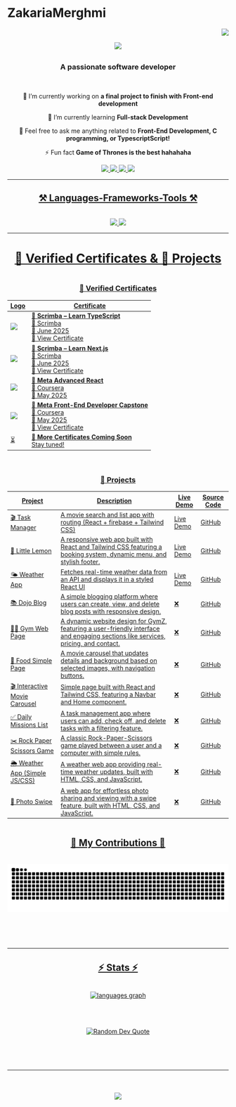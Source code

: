 # ZakariaMerghmi

<img align="right" src="https://visitor-badge.laobi.icu/badge?page_id=ZakariaMerghmi.README.md" />
<h1 align="center">
    <img src="https://readme-typing-svg.herokuapp.com/?font=Righteous&size=35&center=true&vCenter=true&width=500&height=70&duration=4000&lines=Hi+There!+👋;+I'm+Zakaria+Merghmi!;" />
</h1>
<h3 align="center">A passionate software developer  </h3>
<br/>

<div align="center">
 
 🔭 I’m currently working on **a final project to finish with Front-end development**
 
 🌱 I’m currently learning **Full-stack Development**

💬 Feel free to ask me anything related to **Front-End Development, C programming, or TypescriptScript!**

⚡ Fun fact **Game of Thrones is the best hahahaha**
<div align="center"> 
  <a href="mailto:zakariaprogrammieren@gmail.com">
    <img src="https://img.shields.io/badge/Gmail-333333?style=for-the-badge&logo=gmail&logoColor=red" />
  </a>
  <a href="https://linkedin.com/in/zakaria-merghmi-77877a312" target="_self">
       <img src="https://img.shields.io/badge/LinkedIn-0077B5?style=for-the-badge&logo=linkedin&logoColor=white" target="_blank" />
  </a>
    <a href="https://www.instagram.com/dev_with__zakaria?utm_source=ig_web_button_share_sheet&igsh=ZDNlZDc0MzIxNw==" target="_blank">
        <img src="https://img.shields.io/badge/Instagram-E4405F?style=for-the-badge&logo=instagram&logoColor=white">
    </a>
    <a href="https://www.tiktok.com/@dev_with__zakaria?is_from_webapp=1&sender_device=pc">
       <img src="https://img.shields.io/badge/TikTok-%23000000.svg?style=for-the-badge&logo=TikTok&logoColor=white")
    </a>
</div>
<hr/>
 
<h2 align="center">⚒️ Languages-Frameworks-Tools ⚒️</h2>
<br/>
<div align="center">
    <img src="https://skillicons.dev/icons?i=html,css,tailwind,react,nextjs,vscode,github,figma" />
    <img src="https://skillicons.dev/icons?i=javascript,typescript,c" /><br>
</div>
<hr/>

# 🏅 Verified Certificates & 📂 Projects

<div style="display: flex; gap: 20px; flex-wrap: wrap; align-items: flex-start;">

<!-- Certificates -->
<div style="flex: 1; min-width: 300px;">

### 🏅 Verified Certificates

| Logo | Certificate |
|------|-------------|
| <img src="https://scrimba.com/static/art/scrimba-og-image.png" width="80"/> | **🌟 Scrimba – Learn TypeScript**  <br> 🏢 Scrimba  <br> 📅 June 2025  <br> [🔗 View Certificate](https://www.coursera.org/account/accomplishments/certificate/5K8TWC8Q6VX8) |
| <img src="https://scrimba.com/static/art/scrimba-og-image.png" width="80"/> | **🌟 Scrimba – Learn Next.js**  <br> 🏢 Scrimba  <br> 📅 June 2025  <br> [🔗 View Certificate](https://www.coursera.org/account/accomplishments/certificate/WUDQLRT1TM1E) |
| <img src="https://i.imgur.com/9pRZPyh.png" width="80"/> | **🌟 Meta Advanced React**  <br> 🏢 Coursera  <br> 📅 May 2025 |
| <img src="https://i.imgur.com/9pRZPyh.png" width="80"/> | **🌟 Meta Front-End Developer Capstone**  <br> 🏢 Coursera  <br> 📅 May 2025  <br> [🔗 View Certificate](https://www.coursera.org/account/accomplishments/verify/XUNDKWXF0L20) |
| ⏳ | **📜 More Certificates Coming Soon**  <br> Stay tuned! |

</div>

<!-- Projects -->
<div style="flex: 2; min-width: 500px;">

### 📂 Projects

| Project | Description | Live Demo | Source Code |
|--------|-------------|-----------|-------------|
| 🎬 Task Manager |A movie search and list app with routing (React + firebase + Tailwind CSS)  | [Live Demo](https://cine-zakaria-1xhr.vercel.app/) |[GitHub](https://github.com/ZakariaMerghmi/CineZakaria) |
| 🍋 Little Lemon | 	A responsive web app built with React and Tailwind CSS featuring a booking system, dynamic menu, and stylish footer. |[Live Demo](https://little-lemon-uw42-g4cjq8geh-zakaria-merghmis-projects.vercel.app/) | [GitHub](https://github.com/ZakariaMerghmi/little-lemon) |
| 🌤️ Weather App | Fetches real-time weather data from an API and displays it in a styled React UI | [Live Demo](https://wheather-app-react-kbbi.vercel.app/) | [GitHub](https://github.com/ZakariaMerghmi/wheather-app-react.git) |
| 📚 Dojo Blog | 	A simple blogging platform where users can create, view, and delete blog posts with responsive design.| ❌ | [GitHub](https://github.com/ZakariaMerghmi/Dojo-blog)  |
| 🏋️‍♂️ Gym Web Page | 	A dynamic website design for GymZ, featuring a user-friendly interface and engaging sections like services, pricing, and contact.| ❌ | [GitHub](https://github.com/ZakariaMerghmi/gym-web-page)  |
| 🍕 Food Simple Page | A movie carousel that updates details and background based on selected images, with navigation buttons.| ❌ | [GitHub](https://github.com/ZakariaMerghmi/food-very-simple-page) |
| 🎬 Interactive Movie Carousel | Simple page built with React and Tailwind CSS, featuring a Navbar and Home component.| ❌ | [GitHub](https://github.com/ZakariaMerghmi/Interactive-Movie-Carousel) |
| ✅ Daily Missions List |A task management app where users can add, check off, and delete tasks with a filtering feature.| ❌ | [GitHub](https://github.com/ZakariaMerghmi/daily-missions-list) |
| ✂️ Rock Paper Scissors Game |A classic Rock-Paper-Scissors game played between a user and a computer with simple rules.| ❌ | [GitHub](https://github.com/ZakariaMerghmi/rock-paper-scissor-game) |
| 🌦️ Weather App (Simple JS/CSS) |A weather web app providing real-time weather updates, built with HTML, CSS, and JavaScript.| ❌ | [GitHub](https://github.com/ZakariaMerghmi/wheather-app-simpleJSAndCSS) |
| 📸 Photo Swipe |A web app for effortless photo sharing and viewing with a swipe feature, built with HTML, CSS, and JavaScript.| ❌ | [GitHub](https://github.com/ZakariaMerghmi/photo-swip) |

</div>

</div>

<div align="center">
  <h2>🐍 My Contributions 🐍</h2>
  <br>
  <img alt="snake eating my contributions" src="https://raw.githubusercontent.com/ZakariaMerghmi/ZakariaMerghmi/output/github-contribution-grid-snake.svg" />
  
  <br/><br/><br/>
</div>
<hr/>

<h2 align="center">⚡ Stats ⚡</h2>
<br>
<div align=center>
   <img src="https://github-readme-stats.vercel.app/api/top-langs?username=ZakariaMerghmi&locale=en&hide_title=false&layout=compact&card_width=320&langs_count=5&theme=dracula&hide_border=false&order=2"
       height="150" alt="languages graph"  />
   
</div>
  <br/>
  
</div>
<br>
<br>
<p align="center">
  <img src="https://quotes-github-readme.vercel.app/api?type=horizontal&theme=transparent" alt="Random Dev Quote" />
</p>
<br><br><br>
<hr>
<h1 align="center">
    <img src="https://readme-typing-svg.herokuapp.com/?font=Righteous&size=35&center=true&vCenter=true&width=500&height=70&duration=4000&lines=thx+for+visiting!+👋;+come+back+again!;" />
</h1>
